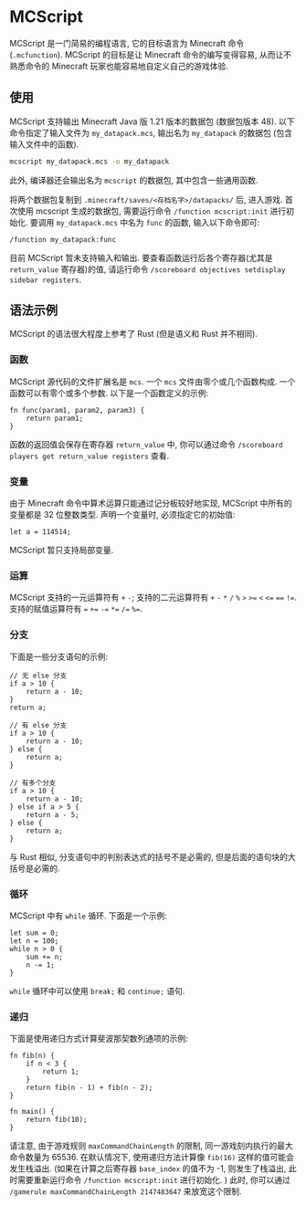 # MCScript

MCScript 是一门简易的编程语言, 它的目标语言为 Minecraft 命令 (`.mcfunction`). MCScript 的目标是让 Minecraft 命令的编写变得容易, 从而让不熟悉命令的 Minecraft 玩家也能容易地自定义自己的游戏体验. 

## 使用
MCScript 支持输出 Minecraft Java 版 1.21 版本的数据包 (数据包版本 48). 以下命令指定了输入文件为 `my_datapack.mcs`, 输出名为 `my_datapack` 的数据包 (包含输入文件中的函数). 

```sh
mcscript my_datapack.mcs -o my_datapack
```

此外, 编译器还会输出名为 `mcscript` 的数据包, 其中包含一些通用函数. 

将两个数据包复制到 `.minecraft/saves/<存档名字>/datapacks/` 后, 进入游戏. 首次使用 mcscript 生成的数据包, 需要运行命令 `/function mcscript:init` 进行初始化. 要调用 `my_datapack.mcs` 中名为 `func` 的函数, 输入以下命令即可: 

```
/function my_datapack:func
```

目前 MCScript 暂未支持输入和输出. 要查看函数运行后各个寄存器(尤其是 `return_value` 寄存器)的值, 请运行命令 `/scoreboard objectives setdisplay sidebar registers`.

## 语法示例

MCScript 的语法很大程度上参考了 Rust (但是语义和 Rust 并不相同). 

### 函数

MCScript 源代码的文件扩展名是 `mcs`. 一个 `mcs` 文件由零个或几个函数构成. 一个函数可以有零个或多个参数. 以下是一个函数定义的示例: 

```
fn func(param1, param2, param3) {
    return param1;
}
```

函数的返回值会保存在寄存器 `return_value` 中, 你可以通过命令 `/scoreboard players get return_value registers` 查看. 

### 变量

由于 Minecraft 命令中算术运算只能通过记分板较好地实现, MCScript 中所有的变量都是 32 位整数类型. 声明一个变量时, 必须指定它的初始值: 

```
let a = 114514;
```

MCScript 暂只支持局部变量. 

### 运算

MCScript 支持的一元运算符有 `+` `-`; 支持的二元运算符有 `+` `-` `*` `/` `%` `>` `>=` `<` `<=` `==` `!=`. 支持的赋值运算符有 `=` `+=` `-=` `*=` `/=` `%=`. 

### 分支

下面是一些分支语句的示例: 

```
// 无 else 分支
if a > 10 {
    return a - 10;
}
return a;
```

``` 
// 有 else 分支
if a > 10 {
    return a - 10;
} else {
    return a;
}
```

```
// 有多个分支
if a > 10 {
    return a - 10;
} else if a > 5 {
    return a - 5;
} else {
    return a;
}
```

与 Rust 相似, 分支语句中的判别表达式的括号不是必需的, 但是后面的语句块的大括号是必需的. 

### 循环

MCScript 中有 `while` 循环. 下面是一个示例: 

```
let sum = 0;
let n = 100;
while n > 0 {
    sum += n;
    n -= 1;
}
```

`while` 循环中可以使用 `break;` 和 `continue;` 语句. 

### 递归

下面是使用递归方式计算斐波那契数列通项的示例: 

```
fn fib(n) {
    if n < 3 {
        return 1;
    }
    return fib(n - 1) + fib(n - 2);
}

fn main() {
    return fib(10);
}
```

请注意, 由于游戏规则 `maxCommandChainLength` 的限制, 同一游戏刻内执行的最大命令数量为 65536. 在默认情况下, 使用递归方法计算像 `fib(16)` 这样的值可能会发生栈溢出. (如果在计算之后寄存器 `base_index` 的值不为 -1, 则发生了栈溢出, 此时需要重新运行命令 `/function mcscript:init` 进行初始化. ) 此时, 你可以通过 `/gamerule maxCommandChainLength 2147483647` 来放宽这个限制. 

